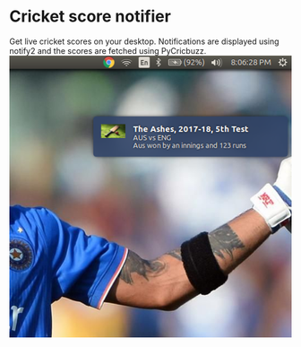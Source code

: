 # Cricket score notifier
Get live cricket scores on your desktop. Notifications are displayed using notify2 and the scores are fetched using 
PyCricbuzz.
![Screenshot](Screenshot.png)
